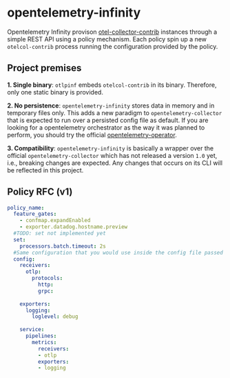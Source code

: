 # opentelemetry-infinity

Opentelemetry Infinity provison [otel-collector-contrib](https://github.com/open-telemetry/opentelemetry-collector-contrib) instances through a simple REST API using a policy mechanism. Each policy spin up a new `otelcol-contrib` process running the configuration provided by the policy.

## Project premises
**1. Single binary**: `otlpinf` embeds `otelcol-contrib` in its binary. Therefore, only one static binary is provided.

**2. No persistence**: `opentelemetry-infinity` stores data in memory and in temporary files only. This adds a new paradigm to `opentelemetry-collector` that is expected to run over a persisted config file as default. If you are looking for a opentelemetry orchestrator as the way it was planned to perform, you should try the official [opentelemetry-operator](https://github.com/open-telemetry/opentelemetry-operator).

**3. Compatibility**: `opentelemetry-infinity` is basically a wrapper over the official `opentelemetry-collector` which has not released a version `1.0` yet, i.e., breaking changes are expected. Any changes that occurs on its CLI will be reflected in this project.

## Policy RFC (v1) 

```yaml
policy_name:
  feature_gates:
    - confmap.expandEnabled
    - exporter.datadog.hostname.preview
  #TODO: set not implemented yet
  set:
    processors.batch.timeout: 2s
  #Same configuration that you would use inside the config file passed to a otel-collector
  config:
    receivers:
      otlp:
        protocols:
          http:
          grpc: 
 
    exporters:
      logging:
        loglevel: debug
      
    service:
      pipelines:
        metrics:
          receivers:
          - otlp
          exporters:
          - logging
```
